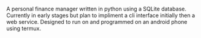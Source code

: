 A personal finance manager written in python using a SQLite database.
Currently in early stages but plan to impliment a cli interface initially then a web service.
Designed to run on and programmed on an android phone using termux.
